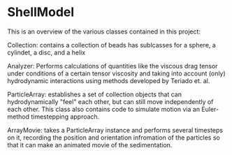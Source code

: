 # ShellModel

This is an overview of the various classes contained in this project:

Collection: contains a collection of beads  has sublcasses for a sphere, a cylindet, a disc, and a helix

Analyzer: Performs calculations of quantities like the viscous drag tensor under conditions of a certain tensor viscosity and taking into account (only) hydrodynamic interactions using methods developed by Teriado et. al.

ParticleArray: establishes a set of collection objects that can hydrodynamically "feel" each other, but can still move independently of each other. This class also contains code to simulate motion via an Euler-method timestepping approach.

ArrayMovie: takes a ParticleArray instance and performs several timesteps on it, recording the position and orientation infromation of the particles so that it can make an animated movie of the sedimentation.
